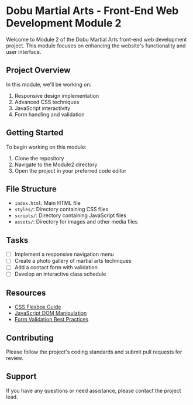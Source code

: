 # Dobu Martial Arts - Front-End Web Development Module 2

Welcome to Module 2 of the Dobu Martial Arts front-end web development project. This module focuses on enhancing the website's functionality and user interface.

## Project Overview

In this module, we'll be working on:

1. Responsive design implementation
2. Advanced CSS techniques
3. JavaScript interactivity
4. Form handling and validation

## Getting Started

To begin working on this module:

1. Clone the repository
2. Navigate to the Module2 directory
3. Open the project in your preferred code editor

## File Structure

- `index.html`: Main HTML file
- `styles/`: Directory containing CSS files
- `scripts/`: Directory containing JavaScript files
- `assets/`: Directory for images and other media files

## Tasks

- [ ] Implement a responsive navigation menu
- [ ] Create a photo gallery of martial arts techniques
- [ ] Add a contact form with validation
- [ ] Develop an interactive class schedule

## Resources

- [CSS Flexbox Guide](https://css-tricks.com/snippets/css/a-guide-to-flexbox/)
- [JavaScript DOM Manipulation](https://developer.mozilla.org/en-US/docs/Web/API/Document_Object_Model/Introduction)
- [Form Validation Best Practices](https://www.smashingmagazine.com/2009/07/web-form-validation-best-practices-and-tutorials/)

## Contributing

Please follow the project's coding standards and submit pull requests for review.

## Support

If you have any questions or need assistance, please contact the project lead.
